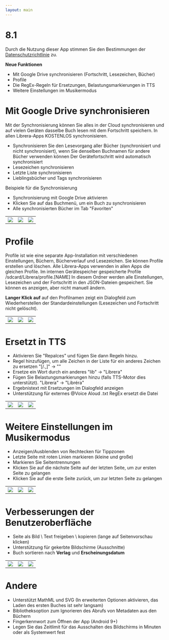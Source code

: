 ```yaml
---
layout: main
---
```


# 8.1

Durch die Nutzung dieser App stimmen Sie den Bestimmungen der [Datenschutzrichtlinie](/wiki/PrivacyPolicy/de) zu.

**Neue Funktionen**

* Mit Google Drive synchronisieren (Fortschritt, Lesezeichen, Bücher)
* Profile
* Die RegEx-Regeln für Ersetzungen, Belastungsmarkierungen in TTS
* Weitere Einstellungen im Musikermodus

# Mit Google Drive synchronisieren

Mit der Synchronisierung können Sie alles in der Cloud synchronisieren und auf vielen Geräten dasselbe Buch lesen
mit dem Fortschritt speichern. In allen Librera-Apps KOSTENLOS synchronisieren.

* Synchronisieren Sie den Lesevorgang aller Bücher (synchronisiert und nicht synchronisiert), wenn Sie denselben Buchnamen für andere Bücher verwenden können
Der Gerätefortschritt wird automatisch synchronisiert
* Lesezeichen synchronisieren
* Letzte Liste synchronisieren
* Lieblingsbücher und Tags synchronisieren

Beispiele für die Synchronisierung

* Synchronisierung mit Google Drive aktivieren
* Klicken Sie auf das Buchmenü, um ein Buch zu synchronisieren
* Alle synchronisierten Bücher im Tab &quot;Favoriten&quot;

||||
|-|-|-|
|![](1.png)|![](3.png)|![](2.png)|
 
 
# Profile

Profile ist wie eine separate App-Installation mit verschiedenen Einstellungen, Büchern, Bücherverlauf und Lesezeichen.
Sie können Profile erstellen und löschen. Alle Librera-Apps verwenden in allen Apps die gleichen Profile.
Im internen Gerätespeicher gespeicherte Profile /sdcard/Librera/profile.[NAME]
In diesem Ordner werden alle Einstellungen, Lesezeichen und der Fortschritt in den JSON-Dateien gespeichert.
Sie können es anzeigen, aber nicht manuell ändern.

**Langer Klick auf** auf den Profilnamen zeigt ein Dialogfeld zum Wiederherstellen der Standardeinstellungen (Lesezeichen und Fortschritt nicht gelöscht).

||||
|-|-|-|
|![](4.png)|![](5.png)|![](6.png)|

# Ersetzt in TTS

* Aktivieren Sie &quot;Repalces&quot; und fügen Sie dann Regeln hinzu.
* Regel hinzufügen, um alle Zeichen in der Liste für ein anderes Zeichen zu ersetzen &quot;[/.,]&quot; -&gt; &quot;&quot;
* Ersetze ein Wort durch ein anderes &quot;lib&quot; -&gt; &quot;Librera&quot;
* Fügen Sie Belastungsmarkierungen hinzu (falls TTS-Motor dies unterstützt). &quot;Librera&quot; -&gt; &quot;Libréra&quot;
* Ergebnistext mit Ersetzungen im Dialogfeld anzeigen
* Unterstützung für externes @Voice Aloud .txt RegEx ersetzt die Datei

||||
|-|-|-|
|![](7.png)|![](8.png)|![](9.png)|

# Weitere Einstellungen im Musikermodus

* Anzeigen/Ausblenden von Rechtecken für Tippzonen
* Letzte Seite mit roten Linien markieren (kleine und große)
* Markieren Sie Seitentrennungen
* Klicken Sie auf die nächste Seite auf der letzten Seite, um zur ersten Seite zu gelangen
* Klicken Sie auf die erste Seite zurück, um zur letzten Seite zu gelangen

||||
|-|-|-|
|![](10.png)|![](11.png)|![](12.png)|

# Verbesserungen der Benutzeroberfläche

* Seite als Bild \ Text freigeben \ kopieren (lange auf Seitenvorschau klicken)
* Unterstützung für gekerbte Bildschirme (Ausschnitte)
* Buch sortieren nach **Verlag** und **Erscheinungsdatum**

||||
|-|-|-|
|![](13.png)|![](14.png)|![](15.png)|

# Andere

* Unterstützt MathML und SVG (In erweiterten Optionen aktivieren, das Laden des ersten Buches ist sehr langsam)
* Bibliotheksoption zum Ignorieren des Abrufs von Metadaten aus den Büchern
* Fingerkennwort zum Öffnen der App (Android 9+)
* Legen Sie das Zeitlimit für das Ausschalten des Bildschirms in Minuten oder als Systemwert fest

 
